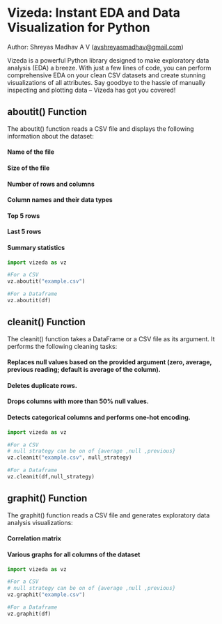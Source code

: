 # Vizeda: Instant EDA and Data Visualization for Python
Author: Shreyas Madhav A V (avshreyasmadhav@gmail.com)

Vizeda is a powerful Python library designed to make exploratory data analysis (EDA) a breeze. With just a few lines of code, you can perform comprehensive EDA on your clean CSV datasets and create stunning visualizations of all attributes. Say goodbye to the hassle of manually inspecting and plotting data – Vizeda has got you covered!

## aboutit() Function
The aboutit() function reads a CSV file and displays the following information about the dataset:

#### Name of the file
#### Size of the file
#### Number of rows and columns
#### Column names and their data types
#### Top 5 rows
#### Last 5 rows
#### Summary statistics 

```python
import vizeda as vz

#For a CSV
vz.aboutit("example.csv") 

#For a Dataframe
vz.aboutit(df)

```


## cleanit() Function
The cleanit() function takes a DataFrame or a CSV file as its argument. It performs the following cleaning tasks:

#### Replaces null values based on the provided argument (zero, average, previous reading; default is average of the column).
#### Deletes duplicate rows.
#### Drops columns with more than 50% null values.
#### Detects categorical columns and performs one-hot encoding.

```python
import vizeda as vz

#For a CSV
# null strategy can be on of {average ,null ,previous}
vz.cleanit("example.csv", null_strategy) 

#For a Dataframe
vz.cleanit(df,null_strategy)

```

## graphit() Function
The graphit() function reads a CSV file and generates exploratory data analysis visualizations:

#### Correlation matrix
#### Various graphs for all columns of the dataset

```python
import vizeda as vz

#For a CSV
# null strategy can be on of {average ,null ,previous}
vz.graphit("example.csv") 

#For a Dataframe
vz.graphit(df)

```
